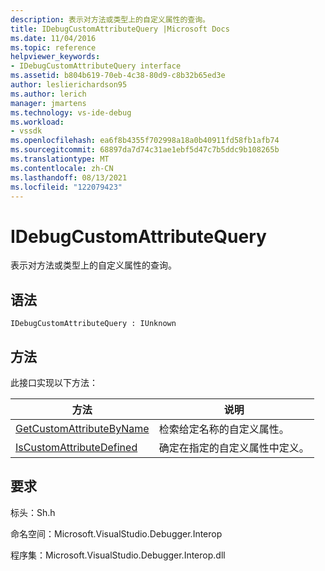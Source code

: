 ```yaml
---
description: 表示对方法或类型上的自定义属性的查询。
title: IDebugCustomAttributeQuery |Microsoft Docs
ms.date: 11/04/2016
ms.topic: reference
helpviewer_keywords:
- IDebugCustomAttributeQuery interface
ms.assetid: b804b619-70eb-4c38-80d9-c8b32b65ed3e
author: leslierichardson95
ms.author: lerich
manager: jmartens
ms.technology: vs-ide-debug
ms.workload:
- vssdk
ms.openlocfilehash: ea6f8b4355f702998a18a0b40911fd58fb1afb74
ms.sourcegitcommit: 68897da7d74c31ae1ebf5d47c7b5ddc9b108265b
ms.translationtype: MT
ms.contentlocale: zh-CN
ms.lasthandoff: 08/13/2021
ms.locfileid: "122079423"
---
```

# <a name="idebugcustomattributequery"></a>IDebugCustomAttributeQuery
表示对方法或类型上的自定义属性的查询。

## <a name="syntax"></a>语法

```
IDebugCustomAttributeQuery : IUnknown
```

## <a name="methods"></a>方法
 此接口实现以下方法：

|方法|说明|
|------------|-----------------|
|[GetCustomAttributeByName](../../../extensibility/debugger/reference/idebugcustomattributequery-getcustomattributebyname.md)|检索给定名称的自定义属性。|
|[IsCustomAttributeDefined](../../../extensibility/debugger/reference/idebugcustomattributequery-iscustomattributedefined.md)|确定在指定的自定义属性中定义。|

## <a name="requirements"></a>要求
 标头：Sh.h

 命名空间：Microsoft.VisualStudio.Debugger.Interop

 程序集：Microsoft.VisualStudio.Debugger.Interop.dll
